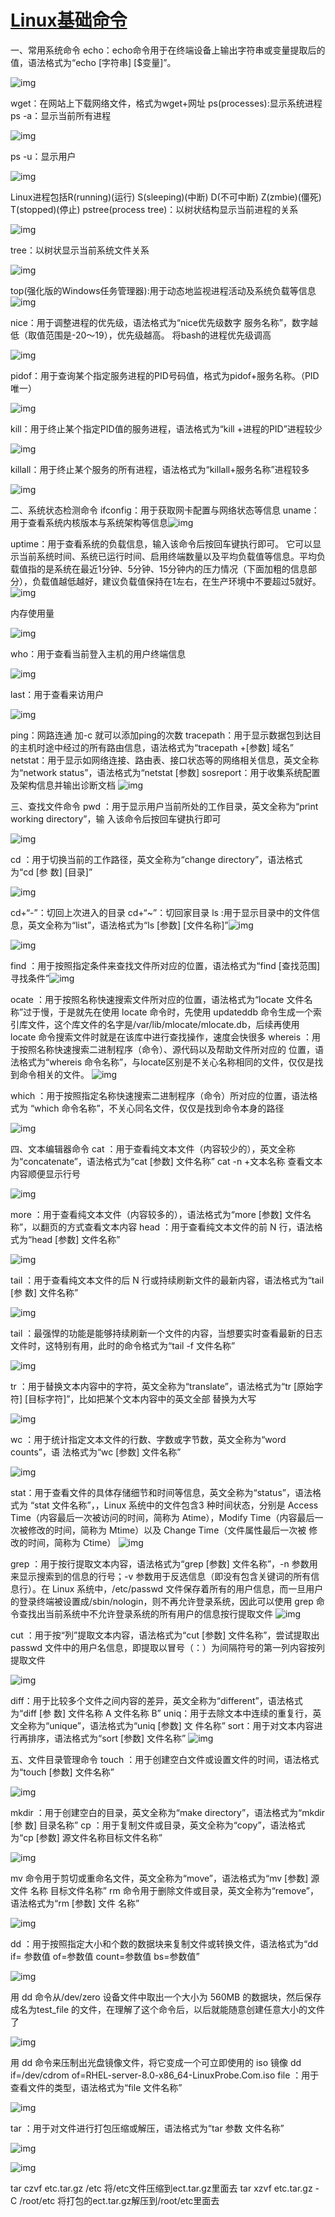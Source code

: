 # [Linux基础命令](https://www.cnblogs.com/babysbreath1944/p/16010713.html)

一、常用系统命令
echo：echo命令用于在终端设备上输出字符串或变量提取后的值，语法格式为“echo [字符串] [$变量]”。

![img](https://img2022.cnblogs.com/blog/2784382/202203/2784382-20220315215556515-1914275449.bmp)

 

 

 

 wget：在网站上下载网络文件，格式为wget+网址
ps(processes):显示系统进程
ps -a：显示当前所有进程

![img](https://img2022.cnblogs.com/blog/2784382/202203/2784382-20220315215924962-988336196.bmp)

 

 ps -u：显示用户

![img](https://img2022.cnblogs.com/blog/2784382/202203/2784382-20220315220016654-797089401.bmp)

 

Linux进程包括R(running)(运行) S(sleeping)(中断) D(不可中断) Z(zmbie)(僵死) T(stopped)(停止)
pstree(process tree)：以树状结构显示当前进程的关系

![img](https://img2022.cnblogs.com/blog/2784382/202203/2784382-20220315220037071-1816300123.bmp)

 

tree：以树状显示当前系统文件关系

![img](https://img2022.cnblogs.com/blog/2784382/202203/2784382-20220315220046305-1486358208.bmp)

 

top(强化版的Windows任务管理器):用于动态地监视进程活动及系统负载等信息![img](https://img2022.cnblogs.com/blog/2784382/202203/2784382-20220315220059197-1549293538.bmp)

 

 nice：用于调整进程的优先级，语法格式为“nice优先级数字 服务名称”，数字越低（取值范围是-20～19），优先级越高。
将bash的进程优先级调高

![img](https://img2022.cnblogs.com/blog/2784382/202203/2784382-20220315220106449-844838529.bmp)

 

pidof：用于查询某个指定服务进程的PID号码值，格式为pidof+服务名称。（PID唯一）

![img](https://img2022.cnblogs.com/blog/2784382/202203/2784382-20220315220120056-2005043694.bmp)

 

kill：用于终止某个指定PID值的服务进程，语法格式为“kill +进程的PID”进程较少

![img](https://img2022.cnblogs.com/blog/2784382/202203/2784382-20220315220137703-1554821770.bmp)

 

 

 killall：用于终止某个服务的所有进程，语法格式为“killall+服务名称”进程较多

![img](https://img2022.cnblogs.com/blog/2784382/202203/2784382-20220315220149547-572163894.bmp)

 

 

 二、系统状态检测命令
ifconfig：用于获取网卡配置与网络状态等信息
uname：用于查看系统内核版本与系统架构等信息![img](https://img2022.cnblogs.com/blog/2784382/202203/2784382-20220315220158280-1626961863.bmp)

 

 

 

uptime：用于查看系统的负载信息，输入该命令后按回车键执行即可。
它可以显示当前系统时间、系统已运行时间、启用终端数量以及平均负载值等信息。平均负载值指的是系统在最近1分钟、5分钟、15分钟内的压力情况（下面加粗的信息部分），负载值越低越好，建议负载值保持在1左右，在生产环境中不要超过5就好。
![img](https://img2022.cnblogs.com/blog/2784382/202203/2784382-20220315220221299-391219374.bmp)

 

 内存使用量

![img](https://img2022.cnblogs.com/blog/2784382/202203/2784382-20220315220231331-446562800.bmp)

 

 who：用于查看当前登入主机的用户终端信息

![img](https://img2022.cnblogs.com/blog/2784382/202203/2784382-20220315220244858-527522182.bmp)

 

 last：用于查看来访用户

![img](https://img2022.cnblogs.com/blog/2784382/202203/2784382-20220315220255052-924958681.bmp)

 

 

 

ping：网路连通 加-c 就可以添加ping的次数
tracepath：用于显示数据包到达目的主机时途中经过的所有路由信息，语法格式为“tracepath +[参数] 域名”
netstat：用于显示如网络连接、路由表、接口状态等的网络相关信息，英文全称为“network status”，语法格式为“netstat [参数]
sosreport：用于收集系统配置及架构信息并输出诊断文档
![img](https://img2022.cnblogs.com/blog/2784382/202203/2784382-20220315220314901-345065175.bmp)

 

 三、查找文件命令
pwd ：用于显示用户当前所处的工作目录，英文全称为“print working directory”，输 入该命令后按回车键执行即可

![img](https://img2022.cnblogs.com/blog/2784382/202203/2784382-20220315220327133-1043478874.bmp)

 

 cd ：用于切换当前的工作路径，英文全称为“change directory”，语法格式为“cd [参 数] [目录]”

![img](https://img2022.cnblogs.com/blog/2784382/202203/2784382-20220315220345794-1580050457.bmp)

 

cd+“-”：切回上次进入的目录
cd+“~”：切回家目录
ls :用于显示目录中的文件信息，英文全称为“list”，语法格式为“ls [参数] [文件名称]”![img](https://img2022.cnblogs.com/blog/2784382/202203/2784382-20220315220415070-1764667895.bmp)

 

 ![img](https://img2022.cnblogs.com/blog/2784382/202203/2784382-20220315220424690-629064114.bmp)

 

 find ：用于按照指定条件来查找文件所对应的位置，语法格式为“find [查找范围] 寻找条件”![img](https://img2022.cnblogs.com/blog/2784382/202203/2784382-20220315220441660-526310966.bmp)

 

 

ocate ：用于按照名称快速搜索文件所对应的位置，语法格式为“locate 文件名称”过于慢，于是就先在使用 locate 命令时，先使用 updateddb 命令生成一个索引库文件，这个库文件的名字是/var/lib/mlocate/mlocate.db，后续再使用 locate 命令搜索文件时就是在该库中进行查找操作，速度会快很多
whereis ：用于按照名称快速搜索二进制程序（命令）、源代码以及帮助文件所对应的 位置，语法格式为“whereis 命令名称”，与locate区别是不关心名称相同的文件，仅仅是找到命令相关的文件。
![img](https://img2022.cnblogs.com/blog/2784382/202203/2784382-20220315220501800-252380586.bmp)

 

which ：用于按照指定名称快速搜索二进制程序（命令）所对应的位置，语法格式为 “which 命令名称”，不关心同名文件，仅仅是找到命令本身的路径

 ![img](https://img2022.cnblogs.com/blog/2784382/202203/2784382-20220315220513965-228348760.bmp)

 

 四、文本编辑器命令
cat ：用于查看纯文本文件（内容较少的），英文全称为“concatenate”，语法格式为“cat [参数] 文件名称”
cat -n +文本名称 查看文本内容顺便显示行号

![img](https://img2022.cnblogs.com/blog/2784382/202203/2784382-20220315220556531-49780105.bmp)

 

more ：用于查看纯文本文件（内容较多的），语法格式为“more [参数] 文件名称”，以翻页的方式查看文本内容
head ：用于查看纯文本文件的前 N 行，语法格式为“head [参数] 文件名称”

 

![img](https://img2022.cnblogs.com/blog/2784382/202203/2784382-20220315220633022-440063438.bmp)

 

 

 tail ：用于查看纯文本文件的后 N 行或持续刷新文件的最新内容，语法格式为“tail [参 数] 文件名称”

![img](https://img2022.cnblogs.com/blog/2784382/202203/2784382-20220315220649182-837232295.bmp)

 

 tail ：最强悍的功能是能够持续刷新一个文件的内容，当想要实时查看最新的日志文件时，这特别有用，此时的命令格式为“tail -f 文件名称”

![img](https://img2022.cnblogs.com/blog/2784382/202203/2784382-20220315220704615-749306577.bmp)

 

 tr ：用于替换文本内容中的字符，英文全称为“translate”，语法格式为“tr [原始字符] [目标字符]”，比如把某个文本内容中的英文全部 替换为大写

![img](https://img2022.cnblogs.com/blog/2784382/202203/2784382-20220315220717919-1978438532.bmp)

 

 

 wc ：用于统计指定文本文件的行数、字数或字节数，英文全称为“word counts”，语 法格式为“wc [参数] 文件名称”

![img](https://img2022.cnblogs.com/blog/2784382/202203/2784382-20220315220727527-503159400.bmp)

 

 

stat：用于查看文件的具体存储细节和时间等信息，英文全称为“status”，语法格式为 “stat 文件名称”，，Linux 系统中的文件包含3 种时间状态，分别是 Access Time（内容最后一次被访问的时间，简称为 Atime），Modify Time（内容最后一次被修改的时间，简称为 Mtime）以及 Change Time（文件属性最后一次被 修改的时间，简称为 Ctime）
![img](https://img2022.cnblogs.com/blog/2784382/202203/2784382-20220315220747805-1088475372.bmp)

 

grep ：用于按行提取文本内容，语法格式为“grep [参数] 文件名称”，-n 参数用来显示搜索到的信息的行号；-v 参数用于反选信息（即没有包含关键词的所有信息行）。在 Linux 系统中，/etc/passwd 文件保存着所有的用户信息，而一旦用户的登录终端被设置成/sbin/nologin，则不再允许登录系统，因此可以使用 grep 命令查找出当前系统中不允许登录系统的所有用户的信息按行提取文件
![img](https://img2022.cnblogs.com/blog/2784382/202203/2784382-20220315220802824-221285951.bmp)

 

cut ：用于按“列”提取文本内容，语法格式为“cut [参数] 文件名称”，尝试提取出 passwd 文件中的用户名信息，即提取以冒号（：）为间隔符号的第一列内容按列提取文件

![img](https://img2022.cnblogs.com/blog/2784382/202203/2784382-20220315220815864-1807020891.bmp)

 

 

diff：用于比较多个文件之间内容的差异，英文全称为“different”，语法格式为“diff [参 数] 文件名称 A 文件名称 B”
uniq：用于去除文本中连续的重复行，英文全称为“unique”，语法格式为“uniq [参数] 文 件名称”
sort：用于对文本内容进行再排序，语法格式为“sort [参数] 文件名称”
![img](https://img2022.cnblogs.com/blog/2784382/202203/2784382-20220315220833929-467530702.bmp)

 

 五、文件目录管理命令
touch ：用于创建空白文件或设置文件的时间，语法格式为“touch [参数] 文件名称”

![img](https://img2022.cnblogs.com/blog/2784382/202203/2784382-20220315220847296-934851691.bmp)

 

 

 mkdir ：用于创建空白的目录，英文全称为“make directory”，语法格式为“mkdir [参 数] 目录名称”
cp ：用于复制文件或目录，英文全称为“copy”，语法格式为“cp [参数] 源文件名称目标文件名称”

![img](https://img2022.cnblogs.com/blog/2784382/202203/2784382-20220315220904444-417600989.bmp)

 

 

 mv 命令用于剪切或重命名文件，英文全称为“move”，语法格式为“mv [参数] 源文件 名称 目标文件名称”
rm 命令用于删除文件或目录，英文全称为“remove”，语法格式为“rm [参数] 文件 名称”

![img](https://img2022.cnblogs.com/blog/2784382/202203/2784382-20220315220918262-61573298.bmp)

 

 dd ：用于按照指定大小和个数的数据块来复制文件或转换文件，语法格式为“dd if= 参数值 of=参数值 count=参数值 bs=参数值”

![img](https://img2022.cnblogs.com/blog/2784382/202203/2784382-20220315220932133-1209619759.bmp)

 

 用 dd 命令从/dev/zero 设备文件中取出一个大小为 560MB 的数据块，然后保存成名为test_file 的文件，在理解了这个命令后，以后就能随意创建任意大小的文件了

![img](https://img2022.cnblogs.com/blog/2784382/202203/2784382-20220315220953851-1487744312.bmp)

 

 用 dd 命令来压制出光盘镜像文件，将它变成一个可立即使用的 iso 镜像
dd if=/dev/cdrom of=RHEL-server-8.0-x86_64-LinuxProbe.Com.iso
file ：用于查看文件的类型，语法格式为“file 文件名称”

![img](https://img2022.cnblogs.com/blog/2784382/202203/2784382-20220315221005590-1215893544.bmp)

 

 tar ：用于对文件进行打包压缩或解压，语法格式为“tar 参数 文件名称”

![img](https://img2022.cnblogs.com/blog/2784382/202203/2784382-20220315221023361-524010895.bmp)

 

 ![img](https://img2022.cnblogs.com/blog/2784382/202203/2784382-20220315221036832-733583054.bmp)

 

 tar czvf etc.tar.gz /etc 将/etc文件压缩到ect.tar.gz里面去
tar xzvf etc.tar.gz -C /root/etc 将打包的ect.tar.gz解压到/root/etc里面去